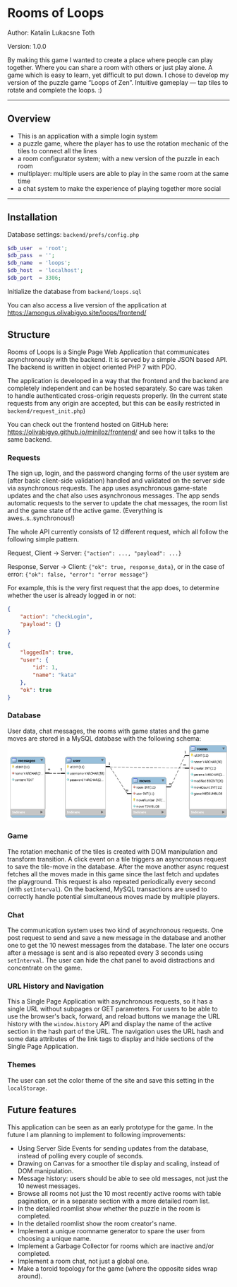 # Rooms of Loops

Author: Katalin Lukacsne Toth

Version: 1.0.0

By making this game I wanted to create a place where people can play together. Where you can share a room with others or just play alone. A game which is easy to learn, yet difficult to put down. I chose to develop my version of the puzzle game “Loops of Zen”. Intuitive gameplay — tap tiles to rotate and complete the loops. :)

---

## Overview

- This is an application with a simple login system
- a puzzle game, where the player has to use the rotation mechanic of the tiles to connect all the lines
- a room configurator system; with a new version of the puzzle in each room
- multiplayer: multiple users are able to play in the same room at the same time
- a chat system to make the experience of playing together more social

---

## Installation

Database settings: `backend/prefs/config.php`

``` php
$db_user  = 'root';
$db_pass  = '';
$db_name  = 'loops';
$db_host  = 'localhost';
$db_port  = 3306;
```

Initialize the database from `backend/loops.sql`

You can also access a live version of the application at https://amongus.olivabigyo.site/loops/frontend/

## Structure

Rooms of Loops is a Single Page Web Application that communicates asynchronously with the backend. It is served by a simple JSON based API. The backend is written in object oriented PHP 7 with PDO.

The application is developed in a way that the frontend and the backend are completely independent and can be hosted separately. So care was taken to handle authenticated cross-origin requests properly. (In the current state requests from any origin are accepted, but this can be easily restricted in `backend/request_init.php`)

You can check out the frontend hosted on GitHub here: https://olivabigyo.github.io/miniloz/frontend/ and see how it talks to the same backend.

### Requests

The sign up, login, and the password changing forms of the user system are (after basic client-side validation) handled and validated on the server side via asynchronous requests.
The app uses asynchronous game-state updates and the chat also uses asynchronous messages.
The app sends automatic requests to the server to update the chat messages, the room list and the game state of the active game.
(Everything is awes..s..synchronous!)

The whole API currently consists of 12 different request, which all follow the following simple pattern.

Request, Client -> Server: `{"action": ..., "payload": ...}`

Response, Server -> Client: `{"ok": true, response_data}`, or in the case of error: `{"ok": false, "error": "error message"}`

For example, this is the very first request that the app does, to determine whether the user is already logged in or not:

```json
{
    "action": "checkLogin",
    "payload": {}
}
```

```json
{
    "loggedIn": true,
    "user": {
        "id": 1,
        "name": "kata"
    },
    "ok": true
}
```

### Database

User data, chat messages, the rooms with game states and the game moves are stored in a MySQL database with the following schema:
![DB](loops_ERDiagram.png)

### Game

The rotation mechanic of the tiles is created with DOM manipulation and transform transition. A click event on a tile triggers an asyncronous request to save the tile-move in the database. After the move another async request fetches all the moves made in this game since the last fetch and updates the playground. This request is also repeated periodically every second (with `setInterval`).
On the backend, MySQL transactions are used to correctly handle potential simultaneous moves made by multiple players.

### Chat

The communication system uses two kind of asynchronous requests. One post request to send and save a new message in the database and another one to get the 10 newest messages from the database. The later one occurs after a message is sent and is also repeated every 3 seconds using `setInterval`.
The user can hide the chat panel to avoid distractions and concentrate on the game.

### URL History and Navigation

This a Single Page Application with asynchronous requests, so it has a single URL without subpages or GET parameters.
For users to be able to use the browser's back, forward, and reload buttons we manage the URL history with the `window.history` API and display the name of the active section in the hash part of the URL.
The navigation uses the URL hash and some data attributes of the link tags to display and hide sections of the Single Page Application.

### Themes

The user can set the color theme of the site and save this setting in the `localStorage`.

## Future features

This application can be seen as an early prototype for the game. In the future I am planning to implement to following improvements:

- Using Server Side Events for sending updates from the database, instead of polling every couple of seconds.
- Drawing on Canvas for a smoother tile display and scaling, instead of DOM manipulation.
- Message history: users should be able to see old messages, not just the 10 newest messages.
- Browse all rooms not just the 10 most recently active rooms with table pagination, or in a separate section with a more detailed room list.
- In the detailed roomlist show whether the puzzle in the room is completed.
- In the detailed roomlist show the room creator's name.
- Implement a unique roomname generator to spare the user from choosing a unique name.
- Implement a Garbage Collector for rooms which are inactive and/or completed.
- Implement a room chat, not just a global one.
- Make a toroid topology for the game (where the opposite sides wrap around).
